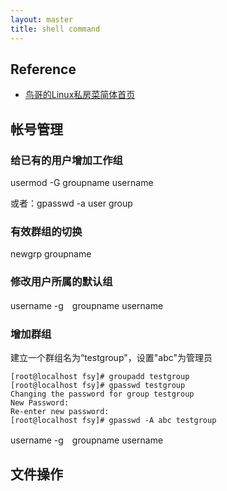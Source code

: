 ```yaml
---
layout: master
title: shell command
---
```


## Reference

* [鸟哥的Linux私房菜简体首页](http://vbird.dic.ksu.edu.tw/)


## 帐号管理

### 给已有的用户增加工作组

usermod -G groupname username

或者：gpasswd -a user group

### 有效群组的切换

newgrp groupname 


### 修改用户所属的默认组

username -g　groupname username

### 增加群组

 建立一个群组名为“testgroup"，设置"abc"为管理员

	[root@localhost fsy]# groupadd testgroup
	[root@localhost fsy]# gpasswd testgroup
	Changing the password for group testgroup
	New Password: 
	Re-enter new password: 
	[root@localhost fsy]# gpasswd -A abc testgroup

username -g　groupname username
## 文件操作



